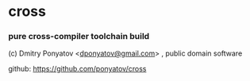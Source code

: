 # cross
### pure cross-compiler toolchain build

(c) Dmitry Ponyatov <<dponyatov@gmail.com>> , public domain software

github: https://github.com/ponyatov/cross
